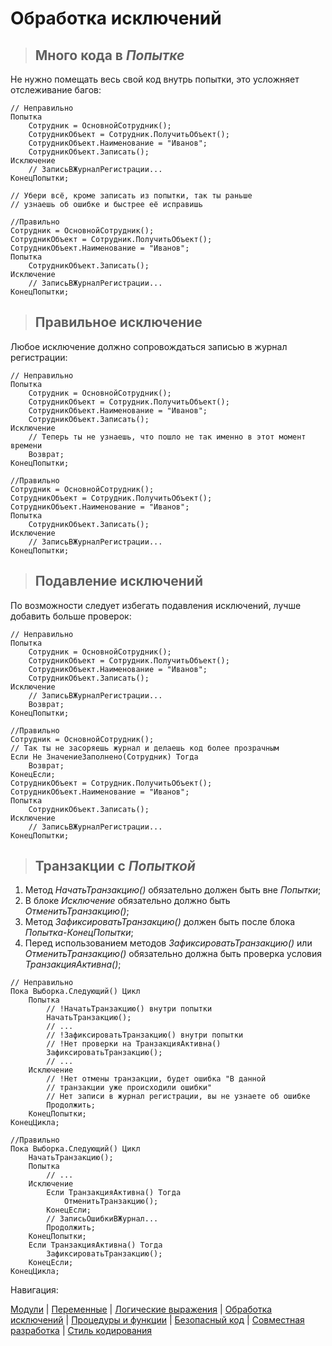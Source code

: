 # Обработка исключений

> ## Много кода в *Попытке*

Не нужно помещать весь свой код внутрь попытки, это усложняет отслеживание багов:

```bsl
// Неправильно
Попытка
    Сотрудник = ОсновнойСотрудник();
    СотрудникОбъект = Сотрудник.ПолучитьОбъект();
    СотрудникОбъект.Наименование = "Иванов";
    СотрудникОбъект.Записать();
Исключение
    // ЗаписьВЖурналРегистрации...
КонецПопытки;

// Убери всё, кроме записать из попытки, так ты раньше
// узнаешь об ошибке и быстрее её исправишь

//Правильно
Сотрудник = ОсновнойСотрудник();
СотрудникОбъект = Сотрудник.ПолучитьОбъект();
СотрудникОбъект.Наименование = "Иванов";
Попытка
    СотрудникОбъект.Записать();
Исключение
    // ЗаписьВЖурналРегистрации...
КонецПопытки;
```

> ## Правильное исключение

Любое исключение должно сопровождаться записью в журнал регистрации:

```bsl
// Неправильно
Попытка
    Сотрудник = ОсновнойСотрудник();
    СотрудникОбъект = Сотрудник.ПолучитьОбъект();
    СотрудникОбъект.Наименование = "Иванов";
    СотрудникОбъект.Записать();
Исключение
    // Теперь ты не узнаешь, что пошло не так именно в этот момент времени
    Возврат;
КонецПопытки;

//Правильно
Сотрудник = ОсновнойСотрудник();
СотрудникОбъект = Сотрудник.ПолучитьОбъект();
СотрудникОбъект.Наименование = "Иванов";
Попытка
    СотрудникОбъект.Записать();
Исключение
    // ЗаписьВЖурналРегистрации...
КонецПопытки;
```

> ## Подавление исключений

По возможности следует избегать подавления исключений, лучше добавить больше проверок:

```bsl
// Неправильно
Попытка
    Сотрудник = ОсновнойСотрудник();
    СотрудникОбъект = Сотрудник.ПолучитьОбъект();
    СотрудникОбъект.Наименование = "Иванов";
    СотрудникОбъект.Записать();
Исключение
    // ЗаписьВЖурналРегистрации...
    Возврат;
КонецПопытки;

//Правильно
Сотрудник = ОсновнойСотрудник();
// Так ты не засоряешь журнал и делаешь код более прозрачным
Если Не ЗначениеЗаполнено(Сотрудник) Тогда
    Возврат;
КонецЕсли;
СотрудникОбъект = Сотрудник.ПолучитьОбъект();
СотрудникОбъект.Наименование = "Иванов";
Попытка
    СотрудникОбъект.Записать();
Исключение
    // ЗаписьВЖурналРегистрации...
КонецПопытки;
```

> ## Транзакции с *Попыткой*

1. Метод *НачатьТранзакцию()* обязательно должен быть вне *Попытки*;
2. В блоке *Исключение* обязательно должно быть *ОтменитьТранзакцию()*;
3. Метод *ЗафиксироватьТранзакцию()* должен быть после блока *Попытка-КонецПопытки*;
4. Перед использованием методов *ЗафиксироватьТранзакцию()* или *ОтменитьТранзакцию()* обязательно должна быть проверка условия *ТранзакцияАктивна()*;

```bsl
// Неправильно
Пока Выборка.Следующий() Цикл
    Попытка
        // !НачатьТранзакцию() внутри попытки
        НачатьТранзакцию();
        // ...
        // !ЗафиксироватьТранзакцию() внутри попытки
        // !Нет проверки на ТранзакцияАктивна()
        ЗафиксироватьТранзакцию();
        // ...
    Исключение
        // !Нет отмены транзакции, будет ошибка "В данной 
        // транзакции уже происходили ошибки"
        // Нет записи в журнал регистрации, вы не узнаете об ошибке
        Продолжить;
    КонецПопытки;
КонецЦикла;

//Правильно
Пока Выборка.Следующий() Цикл
    НачатьТранзакцию();
    Попытка        
        // ...
    Исключение
        Если ТранзакцияАктивна() Тогда
            ОтменитьТранзакцию();
        КонецЕсли;
        // ЗаписьОшибкиВЖурнал...
        Продолжить;
    КонецПопытки;
    Если ТранзакцияАктивна() Тогда
        ЗафиксироватьТранзакцию();
    КонецЕсли;
КонецЦикла;
```

Навигация:

[Модули](./1%20Модули.md) |
[Переменные](./2%20Переменные.md) |
[Логические выражения](./3%20Логические%20выражения.md) |
[Обработка исключений](./4%20Обработка%20исключений.md) |
[Процедуры и функции](./5%20Процедуры%20и%20функции.md) |
[Безопасный код](./6%20Безопасный%20код.md) |
[Совместная разработка](./7%20Совместная%20разработка.md) |
[Стиль кодирования](/%D0%A1%D1%82%D0%B8%D0%BB%D1%8C%20%D0%BA%D0%BE%D0%B4%D0%B8%D1%80%D0%BE%D0%B2%D0%B0%D0%BD%D0%B8%D1%8F.md)

